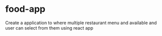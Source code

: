 # food-app
Create a application to where multiple restaurant  menu and available and user can select from them using react app
